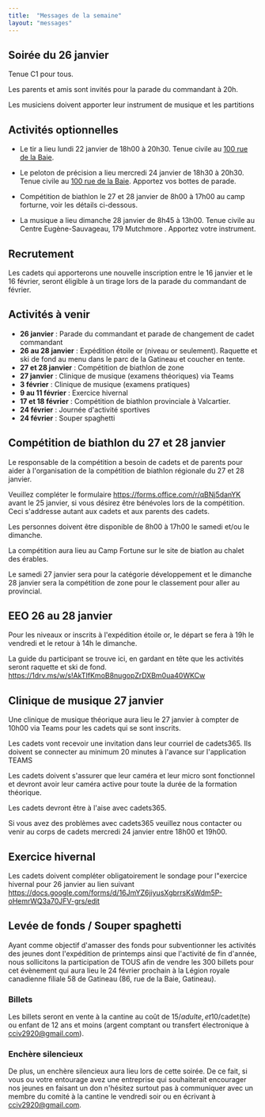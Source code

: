 ```yaml
---
title:  "Messages de la semaine"
layout: "messages"
---
```


## Soirée du 26 janvier

Tenue C1 pour tous.

Les parents et amis sont invités pour la parade du commandant à 20h. 

Les musiciens doivent apporter leur instrument de musique et les partitions


## Activités optionnelles

- Le tir a lieu lundi 22 janvier de 18h00 à 20h30. Tenue civile au [100 rue de la Baie](/information/comment-nous-rejoindre/).

- Le peloton de précision a lieu mercredi 24 janvier de 18h30 à 20h30. Tenue civile au [100 rue de la Baie](/information/comment-nous-rejoindre/). Apportez vos bottes de parade. 

- Compétition de biathlon le 27 et 28 janvier de 8h00 à 17h00 au camp forturne, voir les détails ci-dessous.

- La musique a lieu dimanche 28 janvier de 8h45 à 13h00. Tenue civile au Centre Eugène-Sauvageau, 179 Mutchmore . Apportez votre instrument. 


## Recrutement

Les cadets qui apporterons une nouvelle inscription entre le 16 janvier et le 16 février, seront éligible à un tirage lors de la parade du commandant de février.


## Activités à venir

- **26 janvier** : Parade du commandant et parade de changement de cadet commandant
- **26 au 28 janvier** : Expédition étoile or (niveau or seulement). Raquette et ski de fond au menu dans le parc de la Gatineau et coucher en tente.
- **27 et 28 janvier** : Compétition de biathlon de zone
- **27 janvier** : Clinique de musique (examens théoriques) via Teams
- **3 février** : Clinique de musique (examens pratiques) 
- **9 au 11 février** : Exercice hivernal
- **17 et 18 février** : Compétition de biathlon provinciale à Valcartier.
- **24 février** : Journée d'activité sportives
- **24 février** : Souper spaghetti

  
## Compétition de biathlon du 27 et 28 janvier

Le responsable de la compétition a besoin de cadets et de parents pour aider à l'organisation de la compétition de biathlon régionale du 27 et 28 janvier.  

Veuillez compléter le formulaire https://forms.office.com/r/qBNj5danYK avant le 25 janvier, si vous désirez être bénévoles lors de la compétition.  Ceci s'addresse autant aux cadets et aux parents des cadets. 

Les personnes doivent être disponible de 8h00 à 17h00 le samedi et/ou le dimanche.  

La compétition aura lieu au Camp Fortune sur le site de biatlon au chalet des érables. 

Le samedi 27 janvier sera pour la catégorie développement et le dimanche 28 janvier sera la compétition de zone pour le classement pour aller au provincial.


## EEO 26 au 28 janvier

Pour les niveaux or inscrits à l'expédition étoile or, le départ se fera à 19h le vendredi et le retour à 14h le dimanche.

La guide du participant se trouve ici, en gardant en tête que les activités seront raquette et ski de fond.
https://1drv.ms/w/s!AkTIfKmoB8nugopZrDXBm0ua40WKCw


## Clinique de musique 27 janvier

Une clinique de musique théorique aura lieu le 27 janvier à compter de 10h00 via Teams pour les cadets qui se sont inscrits. 

Les cadets vont recevoir une invitation dans leur courriel de cadets365.  Ils doivent se connecter au minimum 20 minutes à l'avance sur l'application TEAMS

Les cadets doivent s'assurer que leur caméra et leur micro sont fonctionnel et devront avoir leur caméra active pour toute la durée de la formation théorique.

Les cadets devront être à l'aise avec cadets365.  

Si vous avez des problèmes avec cadets365 veuillez nous contacter ou venir au corps de cadets mercredi 24 janvier entre 18h00 et 19h00.


## Exercice hivernal

Les cadets doivent compléter obligatoirement le sondage pour l"exercice hivernal pour 26 janvier au lien suivant https://docs.google.com/forms/d/16JmYZ6jiyusXgbrrsKsWdm5P-oHemrWQ3a70JFV-grs/edit


## Levée de fonds / Souper spaghetti

Ayant comme objectif d'amasser des fonds pour subventionner les activités des jeunes dont l'expédition de printemps ainsi que l'activité de fin d'année, nous sollicitons la participation de TOUS afin de vendre les 300 billets pour cet évènement qui aura lieu le 24 février prochain à la Légion royale canadienne filiale 58 de Gatineau (86, rue de la Baie, Gatineau). 

### Billets

Les billets seront en vente à la cantine au coût de 15$/adulte, et 10$/cadet(te) ou enfant de 12 ans et moins (argent comptant ou transfert électronique à <cciv2920@gmail.com>). 

### Enchère silencieux
De plus, un enchère silencieux aura lieu lors de cette soirée. De ce fait, si vous ou votre entourage avez une entreprise qui souhaiterait encourager nos jeunes en faisant un don n'hésitez surtout pas à communiquer avec un membre du comité à la cantine le vendredi soir ou en écrivant à <cciv2920@gmail.com>.

